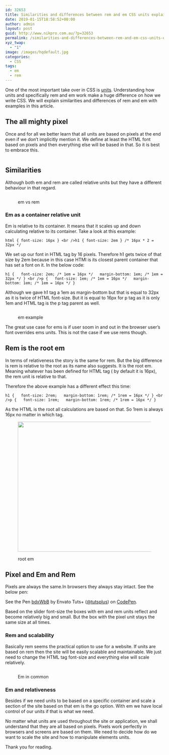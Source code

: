 ```yaml
---
id: 32653
title: Similarities and differences between rem and em CSS units explained with examples
date: 2019-01-15T18:58:52+00:00
author: admin
layout: post
guid: http://www.nikpro.com.au/?p=32653
permalink: /similarities-and-differences-between-rem-and-em-css-units-explained-with-examples/
xyz_twap:
  - "1"
image: /images/hqdefault.jpg
categories:
  - CSS
tags:
  - em
  - rem
---
```


One of the most important take over in CSS is [units](http://www.nikpro.com.au/do-you-know-viewport-units-and-how-to-use-them/). Understanding how units and specifically rem and em work make a huge difference on how we write CSS. We will explain similarities and differences of rem and em with examples in this article.

## The all mighty pixel

Once and for all we better learn that all units are based on pixels at the end even if we don&#8217;t implicitly mention it. We define at least the HTML font based on pixels and then everything else will be based in that. So it is best to embrace this.<figure class="wp-block-image">

<img src="http://www.nikpro.com.aupx-sizing.png" alt="" class="wp-image-32657" srcset="http://testgatsby.localpx-sizing.png 500w, http://testgatsby.localpx-sizing-300x119.png 300w" sizes="(max-width: 500px) 100vw, 500px" /> </figure>

## Similarities

Although both em and rem are called relative units but they have a different behaviour in that regard. <figure class="wp-block-image">

<img src="http://www.nikpro.com.auemvsrem-1024x384.jpg" alt="" class="wp-image-32659" srcset="http://testgatsby.localemvsrem-1024x384.jpg 1024w, http://testgatsby.localemvsrem-300x113.jpg 300w, http://testgatsby.localemvsrem-768x288.jpg 768w, http://testgatsby.localemvsrem.jpg 1280w" sizes="(max-width: 1024px) 100vw, 1024px" /> <figcaption>em vs rem</figcaption></figure>

### Em as a container relative unit

Em is relative to its container. It means that it scales up and down calculating relative to its container. Take a look at this example:

```html { font-size: 16px } <br />h1 { font-size: 2em } /* 16px * 2 = 32px */```

We set up our font in HTML tag by 16 pixels. Therefore h1 gets twice of that size by 2em because in this case HTMl is its closest parent container that has set a font on it. In the below code:

```h1 {   font-size: 2em; /* 1em = 16px */   margin-bottom: 1em; /* 1em = 32px */ } <br />p {   font-size: 1em; /* 1em = 16px */   margin-bottom: 1em; /* 1em = 16px */ }```

Although we gave h1 tag a 1em as margin-bottom but that is equal to 32px as it is twice of HTML font-size. But it is equal to 16px for p tag as it is only 1em and HTML tag is the p tag parent as well.<figure class="wp-block-image">

<img src="http://www.nikpro.com.auex-example-1024x576.png" alt="" class="wp-image-32655" srcset="http://testgatsby.localex-example-1024x576.png 1024w, http://testgatsby.localex-example-300x169.png 300w, http://testgatsby.localex-example-768x432.png 768w, http://testgatsby.localex-example-1568x882.png 1568w" sizes="(max-width: 1024px) 100vw, 1024px" /> <figcaption>em example</figcaption></figure>

The great use case for ems is if user soom in and out in the browser user&#8217;s font overrides ems units. This is not the case if we use rems though.

## Rem is the root em

In terms of relativeness the story is the same for rem. But the big difference is rem is relative to the root as its name also suggests. It is the root em. Meaning whatever has been defined for HTML tag ( by default it is 16px), the rem unit is relative to that.

Therefore the above example has a different effect this time:

```h1 {   font-size: 2rem;   margin-bottom: 1rem; /* 1rem = 16px */ } <br />p {   font-size: 1rem;   margin-bottom: 1rem; /* 1rem = 16px */ }```

As the HTML is the root all calculations are based on that. So 1rem is always 16px no matter in which tag. <figure class="wp-block-image is-resized">

<img src="http://www.nikpro.com.aurootem.png" alt="" class="wp-image-32658" width="597" height="413" srcset="http://testgatsby.localrootem.png 400w, http://testgatsby.localrootem-300x208.png 300w" sizes="(max-width: 597px) 100vw, 597px" /> <figcaption>root em</figcaption></figure>

## Pixel and Em and Rem

Pixels are always the same.In browsers they always stay intact. See the below pen:

<p data-height="350" data-theme-id="0" data-slug-hash="bdxWbB" data-default-tab="html,result" data-user="tutsplus" data-pen-title="bdxWbB" class="codepen">
  See the Pen <a href="https://codepen.io/tutsplus/pen/bdxWbB/">bdxWbB</a> by Envato Tuts+ (<a href="https://codepen.io/tutsplus">@tutsplus</a>) on <a href="https://codepen.io">CodePen</a>.
</p>

Based on the slider font-size the boxes with em and rem units reflect and become relatively big and small. But the box with the pixel unit stays the same size at all times.

### Rem and scalability

Basically rem seems the practical option to use for a website. If units are based on rem then the site will be easily scalable and maintainable. We just need to change the HTML tag font-size and everything else will scale relatively.<figure class="wp-block-image">

<img src="http://www.nikpro.com.auremunit.jpg" alt="" class="wp-image-32656" srcset="http://testgatsby.localremunit.jpg 850w, http://testgatsby.localremunit-300x71.jpg 300w, http://testgatsby.localremunit-768x181.jpg 768w" sizes="(max-width: 850px) 100vw, 850px" /> <figcaption>Em in common</figcaption></figure>

### Em and relativeness

Besides if we need units to be based on a specific container and scale a section of the site based on that em is the go option. With em we have local control of our units if that is what we need.

No matter what units are used throughout the site or application, we shall understand that they are all based on pixels. Pixels work perfectly in browsers and screens are based on them. We need to decide how do we want to scale the site and how to manipulate elements units.

Thank you for reading.
